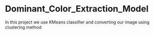 # Dominant_Color_Extraction_Model
In this project we use KMeans classifier and converting our image using clustering method
